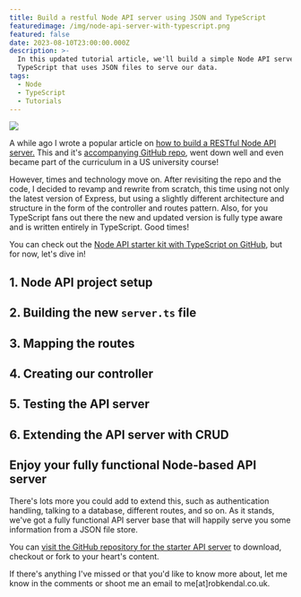 ```yaml
---
title: Build a restful Node API server using JSON and TypeScript
featuredimage: /img/node-api-server-with-typescript.png
featured: false
date: 2023-08-10T23:00:00.000Z
description: >-
  In this updated tutorial article, we'll build a simple Node API server with
  TypeScript that uses JSON files to serve our data. 
tags:
  - Node
  - TypeScript
  - Tutorials
---
```


![](/img/node-api-server-with-typescript.png)

A while ago I wrote a popular article on [how to build a RESTful Node API server.](/blog/how-to-build-a-restful-node-js-api-server-using-json-files) This and it's [accompanying GitHub repo](https://github.com/bpk68/api-server-starter), went down well and even became part of the curriculum in a US university course!

However, times and technology move on. After revisiting the repo and the code, I decided to revamp and rewrite from scratch, this time using not only the latest version of Express, but using a slightly different architecture and structure in the form of the controller and routes pattern. Also, for you TypeScript fans out there the new and updated version is fully type aware and is written entirely in TypeScript. Good times!

You can check out the [Node API starter kit with TypeScript on GitHub](https://github.com/bpk68/api-server-starter-ts), but for now, let's dive in!

## 1. Node API project setup

## 2. Building the new `server.ts` file

## 3. Mapping the routes

## 4. Creating our controller

## 5. Testing the API server

## 6. Extending the API server with CRUD

## Enjoy your fully functional Node-based API server

There's lots more you could add to extend this, such as authentication handling, talking to a database, different routes, and so on. As it stands, we've got a fully functional API server base that will happily serve you some information from a JSON file store. 

You can [visit the GitHub repository for the starter API server](https://github.com/bpk68/api-server-starter-ts) to download, checkout or fork to your heart's content.


If there's anything I've missed or that you'd like to know more about, let me know in the comments or shoot me an email to me\[at]robkendal.co.uk.
